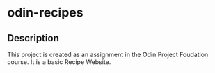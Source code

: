 # odin-recipes

## Description

This project is created as an assignment in the Odin Project Foudation course. It is a basic Recipe Website.
